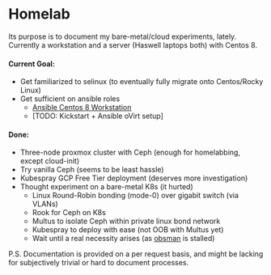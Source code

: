 # Homelab
Its purpose is to document my bare-metal/cloud experiments, lately.
Currently a workstation and a server (Haswell laptops both) with Centos 8.

#### Current Goal:
- Get familiarized to selinux (to eventually fully migrate onto Centos/Rocky Linux)
- Get sufficient on ansible roles
  - [Ansible Centos 8 Workstation](https://github.com/cbugra/ansible_workstation)
  - [TODO: Kickstart + Ansible oVirt setup] 

#### Done:
- Three-node proxmox cluster with Ceph (enough for homelabbing, except cloud-init)
- Try vanilla Ceph (seems to be least hassle)
- Kubespray GCP Free Tier deployment (deserves more investigation)
- Thought experiment on a bare-metal K8s (it hurted)
  - Linux Round-Robin bonding (mode-0) over gigabit switch (via VLANs)
  - Rook for Ceph on K8s
  - Multus to isolate Ceph within private linux bond network
  - Kubespray to deploy with ease (not OOB with Multus yet)
  - Wait until a real necessity arises (as [obsman](https://github.com/cbugra/obsman) is stalled)

P.S. Documentation is provided on a per request basis, and might be lacking for subjectively trivial or hard to document processes.
